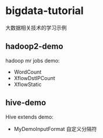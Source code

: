 # bigdata-tutorial #

大数据相关技术的学习示例

## hadoop2-demo ##
 hadoop mr jobs demo:
 + WordCount
 + XflowDstIPCount
 + XflowStatic

## hive-demo ##
 Hive extends demo:
 + MyDemoInputFormat 自定义分隔符

